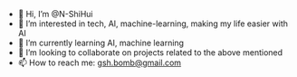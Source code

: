 - 👋 Hi, I’m @N-ShiHui
- 👀 I’m interested in tech, AI, machine-learning, making my life easier with AI
- 🌱 I’m currently learning AI, machine learning
- 💞️ I’m looking to collaborate on projects related to the above mentioned
- 📫 How to reach me: gsh.bomb@gmail.com

<!---
N-ShiHui/N-ShiHui is a ✨ special ✨ repository because its `README.md` (this file) appears on your GitHub profile.
You can click the Preview link to take a look at your changes.
--->

